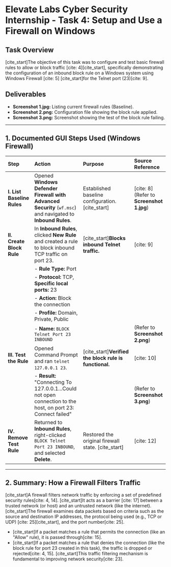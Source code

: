 # Elevate Labs Cyber Security Internship - Task 4: Setup and Use a Firewall on Windows

## Task Overview
[cite_start]The objective of this task was to configure and test basic firewall rules to allow or block traffic [cite: 4][cite_start], specifically demonstrating the configuration of an inbound block rule on a Windows system using Windows Firewall [cite: 5] [cite_start]for the Telnet port (23)[cite: 9].

## Deliverables
* **Screenshot 1.jpg:** Listing current firewall rules (Baseline).
* **Screenshot 2.png:** Configuration file showing the block rule applied.
* **Screenshot 3.png:** Screenshot showing the test of the block rule failing.

---

## 1. Documented GUI Steps Used (Windows Firewall)

| Step | Action | Purpose | Source Reference |
| :--- | :--- | :--- | :--- |
| **I. List Baseline Rules** | Opened **Windows Defender Firewall with Advanced Security** (`wf.msc`) and navigated to **Inbound Rules**. | Established baseline configuration. [cite_start]| [cite: 8] (Refer to **Screenshot 1.jpg**) |
| **II. Create Block Rule** | In **Inbound Rules**, clicked **New Rule** and created a rule to block inbound TCP traffic on port 23. | [cite_start]**Blocks inbound Telnet traffic.** | [cite: 9] |
| | - **Rule Type:** Port | | |
| | - **Protocol:** TCP, **Specific local ports:** 23 | | |
| | - **Action:** Block the connection | | |
| | - **Profile:** Domain, Private, Public | | |
| | - **Name:** `BLOCK Telnet Port 23 INBOUND` | | (Refer to **Screenshot 2.png**) |
| **III. Test the Rule** | Opened Command Prompt and ran `telnet 127.0.0.1 23`. | [cite_start]**Verified the block rule is functional.** | [cite: 10] |
| | - **Result:** "Connecting To 127.0.0.1...Could not open connection to the host, on port 23: Connect failed" | | (Refer to **Screenshot 3.png**) |
| **IV. Remove Test Rule** | Returned to **Inbound Rules**, right-clicked `BLOCK Telnet Port 23 INBOUND`, and selected **Delete**. | Restored the original firewall state. [cite_start]| [cite: 12] |

---

## 2. Summary: How a Firewall Filters Traffic

[cite_start]A firewall filters network traffic by enforcing a set of predefined security rules[cite: 4, 14]. [cite_start]It acts as a barrier [cite: 17] between a trusted network (or host) and an untrusted network (like the internet). [cite_start]The firewall examines data packets based on criteria such as the source and destination IP addresses, the protocol being used (e.g., TCP or UDP) [cite: 25][cite_start], and the port number[cite: 25].

* [cite_start]If a packet matches a rule that permits the connection (like an "Allow" rule), it is passed through[cite: 15].
* [cite_start]If a packet matches a rule that denies the connection (like the block rule for port 23 created in this task), the traffic is dropped or rejected[cite: 4, 15]. [cite_start]This traffic filtering mechanism is fundamental to improving network security[cite: 23].
